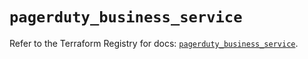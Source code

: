# `pagerduty_business_service`

Refer to the Terraform Registry for docs: [`pagerduty_business_service`](https://registry.terraform.io/providers/pagerduty/pagerduty/3.12.2/docs/resources/business_service).

